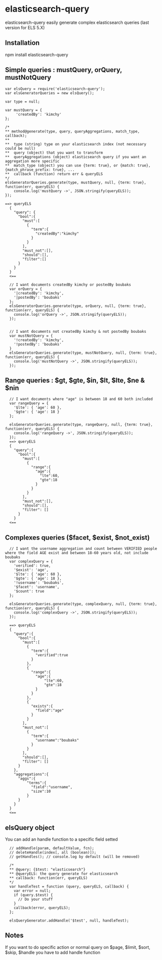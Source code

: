 # elasticsearch-query

elasticsearch-query easily generate complex elasticsearch queries (last version for ELS 5.X)

## Installation
npm install elasticsearch-query


## Simple queries : mustQuery, orQuery, mustNotQuery
    
    var elsQuery = require('elasticsearch-query');
    var elsGeneratorQueries = new elsQuery();
    
    var type = null;
    
    var mustQuery = {
	     'createdBy': 'kimchy'
    };
    
    /*
    ** method@generate(type, query, queryAggregations, match_type, callback);
    **
    **	type (string) type on your elasticsearch index (not necessary could be null)
    ** 	query (object) that you want to transform
    **	queryAggregations (object) elasticsearch query if you want an aggregation more specific
    **	match_type (object) you can use {term: true}, or {match: true}, {match_phrase_prefix: true}, ... 
    ** 	callback (function) return err & queryELS
    */
    elsGeneratorQueries.generate(type, mustQuery, null, {term: true}, function(err, queryELS) {
    	console.log('mustQuery ->', JSON.stringify(queryELS));
    });

    ==> queryELS
      {
        "query": {
          "bool":{
            "must":[
              {
                "term":{
                  "createdBy":"kimchy"
                }
              }
            ],
            "must_not":[],
            "should":[],
            "filter":[]
          }
        }
      }
      <==
      
      // I want documents createdBy kimchy or postedBy boubaks
      var orQuery = {
      	'|createdBy': 'kimchy',
      	'|postedBy': 'boubaks'
      };
      elsGeneratorQueries.generate(type, orQuery, null, {term: true}, function(err, queryELS) {
      	console.log('orQuery ->', JSON.stringify(queryELS));
      });
      
      
      // I want documents not createdBy kimchy & not postedBy boubaks
      var mustNotQuery = {
      	'!createdBy': 'kimchy',
      	'!postedBy': 'boubaks'
      }
      elsGeneratorQueries.generate(type, mustNotQuery, null, {term: true}, function(err, queryELS) {
      	console.log('mustNotQuery ->', JSON.stringify(queryELS));
      });
      
##  Range queries : $gt, $gte, $in, $lt, $lte, $ne & $nin

      // I want documents where "age" is between 18 and 60 both included
      var rangeQuery = {
      	'$lte': { 'age': 60 },
      	'$gte': { 'age': 18 }
      };
      
      elsGeneratorQueries.generate(type, rangeQuery, null, {term: true}, function(err, queryELS) {
      	console.log('rangeQuery ->', JSON.stringify(queryELS));
      });
      ==> queryELS
      {  
        "query":{
          "bool":{  
            "must":[  
              {  
                "range":{  
                  "age":{  
                    "lte":60,
                    "gte":18
                  }
                }
              }
            ],
            "must_not":[],
            "should":[],
            "filter": []
          }
        }
      <==
      
##  Complexes queries ($facet, $exist, $not_exist)
  
      // I want the username aggregation and count between VERIFIED people where the field AGE exist and between 18-60 years old, not include boubaks
      var complexQuery = {
      	'verified': true,
      	'$exist': 'age',
      	'$lte': { 'age': 60 },
      	'$gte': { 'age': 18 },
      	'!username': 'boubaks',
      	'$facet': 'username',
      	'$count': true
      };
      
      elsGeneratorQueries.generate(type, complexQuery, null, {term: true}, function(err, queryELS) {
      	console.log('complexQuery ->', JSON.stringify(queryELS));
      });
      
      ==> queryELS
      {  
        "query":{  
          "bool":{  
            "must":[  
              {  
                "term":{  
                  "verified":true
                }
              },
              {  
                "range":{  
                  "age":{  
                      "lte":60,
                      "gte":18
                  }
                }
              },
              {  
                "exists":{  
                  "field":"age"
                }
              }
            ],
            "must_not":[  
              {  
                "term":{  
                  "username":"boubaks"
                }
              }
            ],
            "should":[],
            "filter": []
          }
        },
        "aggregations":{  
          "aggs":{
              "terms":{
                "field":"username",
                "size":10
              }
          }
        }
      }
      <==
      
## elsQuery object
  You can add an handle function to a specific field setted

      // addHandle(param, defaultValue, fcn);
      // deleteHandle(index[, all (boolean)]);
      // getHandles(); // console.log by default (will be removed)
    
      /*
      ** @query: {$test: "elasticsearch"}
      ** @queryELS: the query generate for elasticsearch
      ** callback: function(err, queryELS)
      */ 
      var handleTest = function (query, queryELS, callback) {
        var error = null;
        if (query.$test) {
          // Do your stuff
        }
        callback(error, queryELS);
      };
      
      elsQueryGenerator.addHandle('$test', null, handleTest);
## Notes
If you want to do specific action or normal query on $page, $limit, $sort, $skip, $handle you have to add handle function
